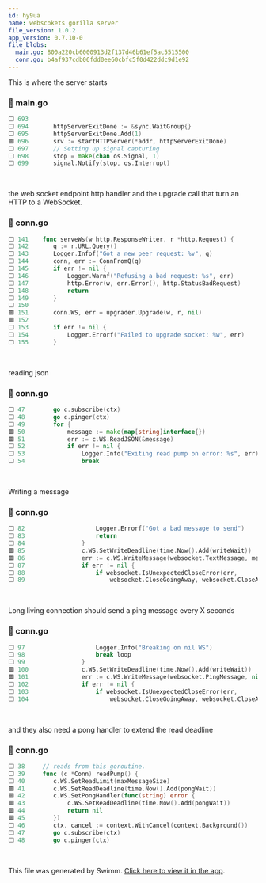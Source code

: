 ```yaml
---
id: hy9ua
name: webscokets gorilla server
file_version: 1.0.2
app_version: 0.7.10-0
file_blobs:
  main.go: 800a220cb6000913d2f137d46b61ef5ac5515500
  conn.go: b4af937cdb06fdd0ee60cbfc5f0d422ddc9d1e92
---
```


This is where the server starts
<!-- NOTE-swimm-snippet: the lines below link your snippet to Swimm -->
### 📄 main.go
```go
⬜ 693    
⬜ 694    	httpServerExitDone := &sync.WaitGroup{}
⬜ 695    	httpServerExitDone.Add(1)
🟩 696    	srv := startHTTPServer(*addr, httpServerExitDone)
⬜ 697    	// Setting up signal capturing
⬜ 698    	stop = make(chan os.Signal, 1)
⬜ 699    	signal.Notify(stop, os.Interrupt)
```

<br/>

the web socket endpoint http handler and the upgrade call that turn an HTTP to a WebSocket.
<!-- NOTE-swimm-snippet: the lines below link your snippet to Swimm -->
### 📄 conn.go
```go
⬜ 141    func serveWs(w http.ResponseWriter, r *http.Request) {
⬜ 142    	q := r.URL.Query()
⬜ 143    	Logger.Infof("Got a new peer request: %v", q)
⬜ 144    	conn, err := ConnFromQ(q)
⬜ 145    	if err != nil {
⬜ 146    		Logger.Warnf("Refusing a bad request: %s", err)
⬜ 147    		http.Error(w, err.Error(), http.StatusBadRequest)
⬜ 148    		return
⬜ 149    	}
⬜ 150    
🟩 151    	conn.WS, err = upgrader.Upgrade(w, r, nil)
🟩 152    
⬜ 153    	if err != nil {
⬜ 154    		Logger.Errorf("Failed to upgrade socket: %w", err)
⬜ 155    	}
```

<br/>

reading json
<!-- NOTE-swimm-snippet: the lines below link your snippet to Swimm -->
### 📄 conn.go
```go
⬜ 47     	go c.subscribe(ctx)
⬜ 48     	go c.pinger(ctx)
⬜ 49     	for {
🟩 50     		message := make(map[string]interface{})
🟩 51     		err := c.WS.ReadJSON(&message)
⬜ 52     		if err != nil {
⬜ 53     			Logger.Info("Exiting read pump on error: %s", err)
⬜ 54     			break
```

<br/>

Writing a message
<!-- NOTE-swimm-snippet: the lines below link your snippet to Swimm -->
### 📄 conn.go
```go
⬜ 82     				Logger.Errorf("Got a bad message to send")
⬜ 83     				return
⬜ 84     			}
🟩 85     			c.WS.SetWriteDeadline(time.Now().Add(writeWait))
🟩 86     			err := c.WS.WriteMessage(websocket.TextMessage, message)
⬜ 87     			if err != nil {
⬜ 88     				if websocket.IsUnexpectedCloseError(err,
⬜ 89     					websocket.CloseGoingAway, websocket.CloseAbnormalClosure) {
```

<br/>

Long living connection should send a ping message every X seconds
<!-- NOTE-swimm-snippet: the lines below link your snippet to Swimm -->
### 📄 conn.go
```go
⬜ 97     				Logger.Info("Breaking on nil WS")
⬜ 98     				break loop
⬜ 99     			}
🟩 100    			c.WS.SetWriteDeadline(time.Now().Add(writeWait))
🟩 101    			err := c.WS.WriteMessage(websocket.PingMessage, nil)
⬜ 102    			if err != nil {
⬜ 103    				if websocket.IsUnexpectedCloseError(err,
⬜ 104    					websocket.CloseGoingAway, websocket.CloseAbnormalClosure) {
```

<br/>

and they also need a pong handler to extend the read deadline
<!-- NOTE-swimm-snippet: the lines below link your snippet to Swimm -->
### 📄 conn.go
```go
⬜ 38     // reads from this goroutine.
⬜ 39     func (c *Conn) readPump() {
⬜ 40     	c.WS.SetReadLimit(maxMessageSize)
🟩 41     	c.WS.SetReadDeadline(time.Now().Add(pongWait))
🟩 42     	c.WS.SetPongHandler(func(string) error {
🟩 43     		c.WS.SetReadDeadline(time.Now().Add(pongWait))
🟩 44     		return nil
🟩 45     	})
⬜ 46     	ctx, cancel := context.WithCancel(context.Background())
⬜ 47     	go c.subscribe(ctx)
⬜ 48     	go c.pinger(ctx)
```

<br/>

This file was generated by Swimm. [Click here to view it in the app](https://app.swimm.io/repos/Z2l0aHViJTNBJTNBcGVlcmJvb2slM0ElM0F0dXppZw==/docs/hy9ua).
